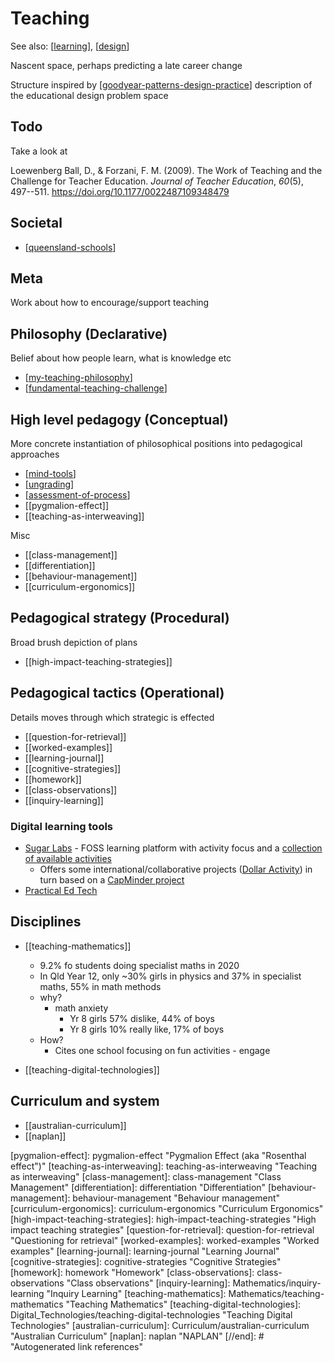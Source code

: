 # Teaching 

See also: [[learning]], [[design]]

Nascent space, perhaps predicting a late career change

Structure inspired by [[goodyear-patterns-design-practice]] description of the educational design problem space

## Todo

Take a look at

Loewenberg Ball, D., & Forzani, F. M. (2009). The Work of Teaching and the Challenge for Teacher Education. *Journal of Teacher Education*, *60*(5), 497--511. <https://doi.org/10.1177/0022487109348479>

## Societal

- [[queensland-schools]]

## Meta 

Work about how to encourage/support teaching

## Philosophy (Declarative)

Belief about how people learn, what is knowledge etc

- [[my-teaching-philosophy]]
- [[fundamental-teaching-challenge]]

## High level pedagogy (Conceptual)

More concrete instantiation of philosophical positions into pedagogical approaches

- [[mind-tools]] 
- [[ungrading]]
- [[assessment-of-process]]
- [[pygmalion-effect]]
- [[teaching-as-interweaving]]

Misc

- [[class-management]]
- [[differentiation]]
- [[behaviour-management]]
- [[curriculum-ergonomics]]

## Pedagogical strategy (Procedural)

Broad brush depiction of plans

- [[high-impact-teaching-strategies]]

## Pedagogical tactics (Operational)

Details moves through which strategic is effected 

- [[question-for-retrieval]]
- [[worked-examples]]
- [[learning-journal]]
- [[cognitive-strategies]]
- [[homework]]
- [[class-observations]]
- [[inquiry-learning]]

### Digital learning tools

- [Sugar Labs](https://www.sugarlabs.org/) - FOSS learning platform with activity focus and a [collection of available activities](https://activities.sugarlabs.org/en-US/sugar/) 
  - Offers some international/collaborative projects ([Dollar Activity](https://try.sugarizer.org/activities/DollarStreet.activity/index.html?aid=a342be3c-6eaa-4466-90ea-5cfea5005503&a=org.olpcfrance.DollarStreet&n=Dollar%20Street)) in turn based on a [CapMinder project](https://www.gapminder.org/dollar-street)
- [Practical Ed Tech](https://practicaledtech.com/)

## Disciplines

- [[teaching-mathematics]]
  - 9.2% fo students doing specialist maths in 2020 
  - In Qld Year 12, only ~30% girls in physics and 37% in specialist maths, 55% in math methods
  - why?
    - math anxiety 
      - Yr 8 girls 57% dislike, 44% of boys
      - Yr 8 girls 10% really like, 17% of boys
  - How?
    - Cites one school focusing on fun activities - engage

- [[teaching-digital-technologies]]

## Curriculum and system 

- [[australian-curriculum]]
- [[naplan]]

[//begin]: # "Autogenerated link references for markdown compatibility"
[learning]: ../Learning/learning "Learning"
[design]: ../Design/design "Design"
[goodyear-patterns-design-practice]: ../Paper-Summaries/goodyear-patterns-design-practice "Patterns, pattern languages and design practice"
[queensland-schools]: Digital_Technologies/queensland-schools "Queensland Schools"
[my-teaching-philosophy]: my-teaching-philosophy "My Teaching Philosophy"
[fundamental-teaching-challenge]: fundamental-teaching-challenge "The fundamental challenge to teaching"
[mind-tools]: mind-tools "Mind Tools (and Mindstorms)"
[ungrading]: ungrading "Ungrading"
[assessment-of-process]: Assessment/assessment-of-process "Assessment of process"
[pygmalion-effect]: pygmalion-effect "Pygmalion Effect (aka "Rosenthal effect")"
[teaching-as-interweaving]: teaching-as-interweaving "Teaching as interweaving"
[class-management]: class-management "Class Management"
[differentiation]: differentiation "Differentiation"
[behaviour-management]: behaviour-management "Behaviour management"
[curriculum-ergonomics]: curriculum-ergonomics "Curriculum Ergonomics"
[high-impact-teaching-strategies]: high-impact-teaching-strategies "High impact teaching strategies"
[question-for-retrieval]: question-for-retrieval "Questioning for retrieval"
[worked-examples]: worked-examples "Worked examples"
[learning-journal]: learning-journal "Learning Journal"
[cognitive-strategies]: cognitive-strategies "Cognitive Strategies"
[homework]: homework "Homework"
[class-observations]: class-observations "Class observations"
[inquiry-learning]: Mathematics/inquiry-learning "Inquiry Learning"
[teaching-mathematics]: Mathematics/teaching-mathematics "Teaching Mathematics"
[teaching-digital-technologies]: Digital_Technologies/teaching-digital-technologies "Teaching Digital Technologies"
[australian-curriculum]: Curriculum/australian-curriculum "Australian Curriculum"
[naplan]: naplan "NAPLAN"
[//end]: # "Autogenerated link references"